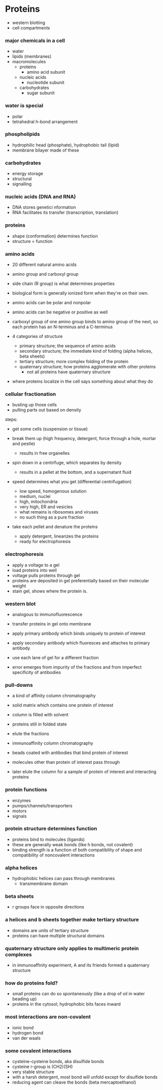 # Proteins

- western blotting
- cell compartments

### major chemicals in a cell

- water
- lipids (membranes)
- macromolecules
	- proteins
		- amino acid subunit
	- nucleic acids
		- nucleotide subunit
	- carbohydrates
		- sugar subunit

### water is special
- polar
- tetrahedral h-bond arrangement

### phospholipids
- hydrophilic head (phosphate), hydrophobic tail (lipid)
- membrane bilayer made of these

### carbohydrates
- energy storage
- structural
- signalling

### nucleic acids (DNA and RNA)
- DNA stores genetici nformation
- RNA facilitates its transfer (transcription, translation)

### proteins
- shape (conformation) determines function
- structure = function

### amino acids
- 20 different natural amino acids
- amino group and carboxyl group
- side chain (R group) is what determines properties
- biological form is generally ionized form when they're on their own.
- amino acids can be polar and nonpolar
- amino acids can be negative or positive as well
- carboxyl group of one amino group binds to amino group of the next, so each protein has an N-terminus and a C-terminus

- 4 categories of structure
	- primary structure; the sequence of amino acids
	- secondary structure; the immediate kind of folding (alpha helices, beta sheets)
	- tertiary structure; more complex folding of the protein
	- quaternary structure; how proteins agglomerate with other proteins
		- not all proteins have quaternary structure

- where proteins localize in the cell says something about what they do

### cellular fractionation

- busting up those cells
- pulling parts out based on density

steps:
- get some cells (suspension or tissue)
- break them up (high frequency, detergent, force through a hole, mortar and pestle)
	- results in free organelles
- spin down in a centrifuge, which separates by density
	- results in a pellet at the bottom, and a supernatant fluid
- speed determines what you get (differential centrifugation)
	- low speed, homogenous solution
	- medium, nuclei
	- high, mitochondria
	- very high, ER and vesicles
	- what remains is ribosomes and viruses
	- no such thing as a pure fraction

- take each pellet and denature the proteins
	- apply detergent, linearizes the proteins
	- ready for electrophoresis

### electrophoresis
- apply a voltage to a gel
- load proteins into well
- voltage pulls proteins through gel
- proteins are deposited in gel preferentially based on their molecular weight
- stain gel, shows where the protein is.

### western blot
- analogous to immunofluorescence
- transfer proteins in gel onto membrane
- apply primary antibody which binds uniquely to protein of interest
- apply secondary antibody which fluoresces and attaches to primary antibody

- use each lane of gel for a different fraction
- error emerges from impurity of the fractions and from imperfect specificity of antibodies

### pull-downs

- a kind of affinity column chromatography
- solid matrix which contains one protein of interest
- column is filled with solvent
- proteins still in folded state
- elute the fractions

- immunoaffinity column chromatography
- beads coated with antibodies that bind protein of interest
- molecules other than protein of interest pass through
- later elute the column for a sample of protein of interest and interacting proteins

### protein functions
- enzymes
- pumps/channels/transporters
- motors
- signals

### protein structure determines function
- proteins bind to molecules (ligands)
- these are generally weak bonds (like h bonds, not covalent)
- binding strength is a function of both compatibility of shape and compatibility of noncovalent interactions

### alpha helices
- hydrophobic helices can pass through membranes
	- transmembrane domain

### beta sheets
- r groups face in opposite directions

### a helices and b sheets together make tertiary structure
- domains are units of tertiary structure
- proteins can have multiple structural domains

### quaternary structure only applies to multimeric protein complexes
- in immunoaffinity experiment, A and its friends formed a quaternary structure

### how do proteins fold?
- small proteins can do so spontaneously (like a drop of oil in water beading up)
- proteins in the cytosol; hydrophobic bits faces inward

### most interactions are non-covalent
- ionic bond
- hydrogen bond
- van der waals

### some covalent interactions
- cysteine-cysteine bonds, aka disulfide bonds
- cysteine r-group is (CH2)(SH)
- very stable structure
- with a harsh detergent, most bond will unfold except for disulfide bonds
- reducing agent can cleave the bonds (beta mercaptoethanol)